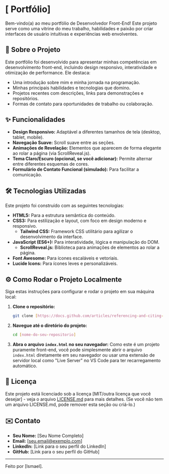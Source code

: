 # [ Portfólio]

Bem-vindo(a) ao meu portfólio de Desenvolvedor Front-End! Este projeto serve como uma vitrine do meu trabalho, habilidades e paixão por criar interfaces de usuário intuitivas e experiências web envolventes.

## 🚀 Sobre o Projeto

Este portfólio foi desenvolvido para apresentar minhas competências em desenvolvimento front-end, incluindo design responsivo, interatividade e otimização de performance. Ele destaca:

- Uma introdução sobre mim e minha jornada na programação.
- Minhas principais habilidades e tecnologias que domino.
- Projetos recentes com descrições, links para demonstrações e repositórios.
- Formas de contato para oportunidades de trabalho ou colaboração.

## ✨ Funcionalidades

- **Design Responsivo:** Adaptável a diferentes tamanhos de tela (desktop, tablet, mobile).
- **Navegação Suave:** Scroll suave entre as seções.
- **Animações de Revelação:** Elementos que aparecem de forma elegante ao rolar a página (via ScrollReveal.js).
- **Tema Claro/Escuro (opcional, se você adicionar):** Permite alternar entre diferentes esquemas de cores.
- **Formulário de Contato Funcional (simulado):** Para facilitar a comunicação.

## 🛠️ Tecnologias Utilizadas

Este projeto foi construído com as seguintes tecnologias:

-   **HTML5:** Para a estrutura semântica do conteúdo.
-   **CSS3:** Para estilização e layout, com foco em design moderno e responsivo.
    -   **Tailwind CSS:** Framework CSS utilitário para agilizar o desenvolvimento da interface.
-   **JavaScript (ES6+):** Para interatividade, lógica e manipulação do DOM.
    -   **ScrollReveal.js:** Biblioteca para animações de elementos ao rolar a página.
-   **Font Awesome:** Para ícones escaláveis e vetoriais.
-   **Lucide Icons:** Para ícones leves e personalizáveis.

## ⚙️ Como Rodar o Projeto Localmente

Siga estas instruções para configurar e rodar o projeto em sua máquina local:

1.  **Clone o repositório:**
    ```bash
    git clone [https://docs.github.com/articles/referencing-and-citing-content](https://docs.github.com/articles/referencing-and-citing-content)
    ```
2.  **Navegue até o diretório do projeto:**
    ```bash
    cd [nome-do-seu-repositorio]
    ```
3.  **Abra o arquivo `index.html` no seu navegador:**
    Como este é um projeto puramente front-end, você pode simplesmente abrir o arquivo `index.html` diretamente em seu navegador ou usar uma extensão de servidor local como "Live Server" no VS Code para ter recarregamento automático.

## 📄 Licença

Este projeto está licenciado sob a licença [MIT/outra licença que você desejar] - veja o arquivo [LICENSE.md](LICENSE.md) para mais detalhes. (Se você não tem um arquivo LICENSE.md, pode remover esta seção ou criá-lo.)

## ✉️ Contato

-   **Seu Nome:** [Seu Nome Completo]
-   **Email:** [seu.email@exemplo.com]
-   **LinkedIn:** [Link para o seu perfil do LinkedIn]
-   **GitHub:** [Link para o seu perfil do GitHub]

---

Feito por [Ismael].